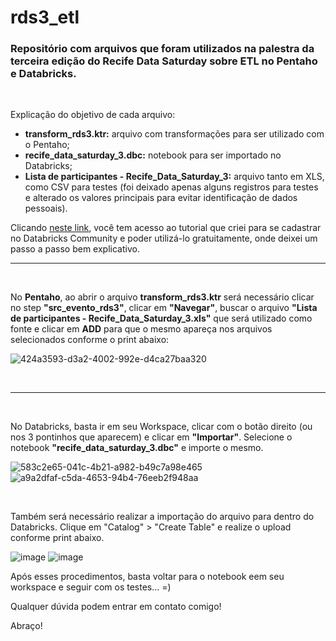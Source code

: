 
# rds3_etl
### Repositório com arquivos que foram utilizados na palestra da terceira edição do Recife Data Saturday sobre ETL no Pentaho e Databricks.
<br>


Explicação do objetivo de cada arquivo:
<br>

- **transform_rds3.ktr:** arquivo com transformações para ser utilizado com o Pentaho;
- **recife_data_saturday_3.dbc:** notebook para ser importado no Databricks;
- **Lista de participantes - Recife_Data_Saturday_3:** arquivo tanto em XLS, como CSV para testes (foi deixado apenas alguns registros para testes e alterado os valores principais para evitar identificação de dados pessoais). 

Clicando [neste link](https://bigdatanavigators.com/2024/09/30/databricks-como-realizar-cadastro-no-community-e-utiliza-lo-gratuitamente/), você tem acesso ao tutorial que criei para se cadastrar no Databricks Community e poder utilizá-lo gratuitamente, onde deixei um passo a passo bem explicativo.
<br>

---
<br>

No **Pentaho**, ao abrir o arquivo **transform_rds3.ktr** será necessário clicar no step **"src_evento_rds3"**, clicar em **"Navegar"**, buscar o arquivo **"Lista de participantes - Recife_Data_Saturday_3.xls"** que será utilizado como fonte e clicar em **ADD** para que o mesmo apareça nos arquivos selecionados conforme o print abaixo: 


![424a3593-d3a2-4002-992e-d4ca27baa320](https://github.com/user-attachments/assets/67d8e78d-4ca0-458d-9f72-45afabf87fdb)


<br>

---
<br> 

No Databricks, basta ir em seu Workspace, clicar com o botão direito (ou nos 3 pontinhos que aparecem) e clicar em **"Importar"**. Selecione o notebook **"recife_data_saturday_3.dbc"** e importe o mesmo. 

![583c2e65-041c-4b21-a982-b49c7a98e465](https://github.com/user-attachments/assets/4bbf649f-3bbb-4aa7-80f1-09a9122df4f5)
![a9a2dfaf-c5da-4653-94b4-76eeb2f948aa](https://github.com/user-attachments/assets/731269d5-7ca3-404b-a44a-032440fa5265)


<br>

Também será necessário realizar a importação do arquivo para dentro do Databricks. 
Clique em "Catalog" > "Create Table" e realize o upload conforme print abaixo.


![image](https://github.com/user-attachments/assets/01af212b-4069-49da-a4c8-7c60e5884106)
![image](https://github.com/user-attachments/assets/98af9152-3f24-46a5-b45b-d8bb8318a061)

Após esses procedimentos, basta voltar para o notebook eem seu workspace e seguir com os testes...  =)

Qualquer dúvida podem entrar em contato comigo!

Abraço!
